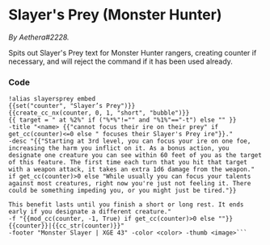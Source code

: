# Slayer's Prey (Monster Hunter)
*By Aethera#2228.*

Spits out Slayer's Prey text for Monster Hunter rangers, creating counter if necessary, and will reject the command if it has been used already.

### Code
```GN
!alias slayersprey embed
{{set("counter", "Slayer’s Prey")}}
{{create_cc_nx(counter, 0, 1, "short", "bubble")}}
{{ target = " at %2%" if ("%*%"!="" and "%1%"=="-t") else "" }}
-title "<name> {{"cannot focus their ire on their prey" if get_cc(counter)<=0 else " focuses their Slayer's Prey ire"}}."
-desc "{{"Starting at 3rd level, you can focus your ire on one foe, increasing the harm you inflict on it. As a bonus action, you designate one creature you can see within 60 feet of you as the target of this feature. The first time each turn that you hit that target with a weapon attack, it takes an extra 1d6 damage from the weapon." if get_cc(counter)>0 else "While usually you can focus your talents against most creatures, right now you're just not feeling it. There could be something impeding you, or you might just be tired."}}

This benefit lasts until you finish a short or long rest. It ends early if you designate a different creature."
-f "{{mod_cc(counter, -1, True) if get_cc(counter)>0 else ""}}{{counter}}|{{cc_str(counter)}}"
-footer "Monster Slayer | XGE 43" -color <color> -thumb <image>```
